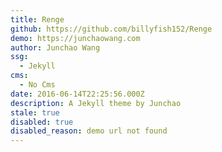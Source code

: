 ```yaml
---
title: Renge
github: https://github.com/billyfish152/Renge
demo: https://junchaowang.com
author: Junchao Wang
ssg:
  - Jekyll
cms:
  - No Cms
date: 2016-06-14T22:25:56.000Z
description: A Jekyll theme by Junchao
stale: true
disabled: true
disabled_reason: demo url not found
---
```

